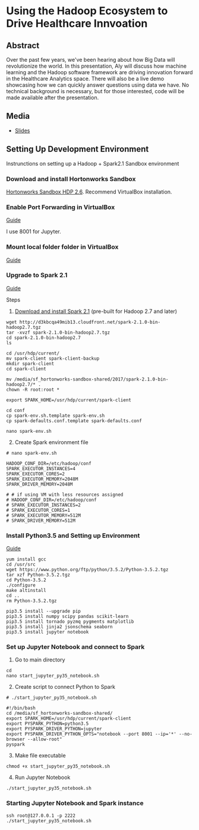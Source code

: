 # Using the Hadoop Ecosystem to Drive Healthcare Innvoation

## Abstract

Over the past few years, we've been hearing about how Big Data will revolutionize the world. In this presentation, Aly will discuss how machine learning and the Hadoop software framework are driving innovation forward in the Healthcare Analytics space. There will also be a live demo showcasing how we can quickly answer questions using data we have. No technical background is necessary, but for those interested, code will be made available after the presentation.

## Media

- [Slides](https://github.com/alysivji/talks/blob/master/driving-healthcare-innovation/slides/using-the-hadoop-ecosystem-to-drive-healthcare-innovation.pptx)

## Setting Up Development Environment

Instrunctions on setting up a Hadoop + Spark2.1 Sandbox environment

### Download and install Hortonworks Sandbox

[Hortonworks Sandbox HDP 2.6](https://hortonworks.com/downloads/#sandbox). Recommend VirtualBox installation.

### Enable Port Forwarding in VirtualBox

[Guide](https://www.howtogeek.com/122641/how-to-forward-ports-to-a-virtual-machine-and-use-it-as-a-server/)

I use 8001 for Jupyter.

### Mount local folder folder in VirtualBox

[Guide](https://www.howtogeek.com/187703/how-to-access-folders-on-your-host-machine-from-an-ubuntu-virtual-machine-in-virtualbox/)

### Upgrade to Spark 2.1

[Guide](https://community.hortonworks.com/articles/53029/how-to-install-and-run-spark-20-on-hdp-25-sandbox.html)

Steps

1. [Download and install Spark 2.1](http://spark.apache.org/downloads.html) (pre-built for Hadoop 2.7 and later)

```console
wget http://d3kbcqa49mib13.cloudfront.net/spark-2.1.0-bin-hadoop2.7.tgz
tar -xvzf spark-2.1.0-bin-hadoop2.7.tgz
cd spark-2.1.0-bin-hadoop2.7
ls

cd /usr/hdp/current/
mv spark-client spark-client-backup
mkdir spark-client
cd spark-client

mv /media/sf_hortonworks-sandbox-shared/2017/spark-2.1.0-bin-hadoop2.7/* .
chown -R root:root *

export SPARK_HOME=/usr/hdp/current/spark-client

cd conf
cp spark-env.sh.template spark-env.sh
cp spark-defaults.conf.template spark-defaults.conf

nano spark-env.sh
```

2. Create Spark environment file

```console
# nano spark-env.sh

HADOOP_CONF_DIR=/etc/hadoop/conf
SPARK_EXECUTOR_INSTANCES=4
SPARK_EXECUTOR_CORES=2
SPARK_EXECUTOR_MEMORY=2048M
SPARK_DRIVER_MEMORY=2048M

# # if using VM with less resources assigned
# HADOOP_CONF_DIR=/etc/hadoop/conf
# SPARK_EXECUTOR_INSTANCES=2
# SPARK_EXECUTOR_CORES=1
# SPARK_EXECUTOR_MEMORY=512M
# SPARK_DRIVER_MEMORY=512M
```

### Install Python3.5 and Setting up Environment

[Guide](https://tecadmin.net/install-python-3-5-on-centos/)

```console
yum install gcc
cd /usr/src
wget https://www.python.org/ftp/python/3.5.2/Python-3.5.2.tgz
tar xzf Python-3.5.2.tgz
cd Python-3.5.2
./configure
make altinstall
cd ..
rm Python-3.5.2.tgz

pip3.5 install --upgrade pip
pip3.5 install numpy scipy pandas scikit-learn
pip3.5 install tornado pyzmq pygments matplotlib
pip3.5 install jinja2 jsonschema seaborn
pip3.5 install jupyter notebook
```

### Set up Jupyter Notebook and connect to Spark

1. Go to main directory

```console
cd
nano start_jupyter_py35_notebook.sh
```

2. Create script to connect Python to Spark

```console
# ./start_jupyter_py35_notebook.sh

#!/bin/bash
cd /media/sf_hortonworks-sandbox-shared/
export SPARK_HOME=/usr/hdp/current/spark-client
export PYSPARK_PYTHON=python3.5
export PYSPARK_DRIVER_PYTHON=jupyter
export PYSPARK_DRIVER_PYTHON_OPTS="notebook --port 8001 --ip='*' --no-browser --allow-root"
pyspark
```

3. Make file executable

```console
chmod +x start_jupyter_py35_notebook.sh
```

4. Run Jupyter Notebook

```console
./start_jupyter_py35_notebook.sh
```

### Starting Jupyter Notebook and Spark instance

```console
ssh root@127.0.0.1 -p 2222
./start_jupyter_py35_notebook.sh
```
